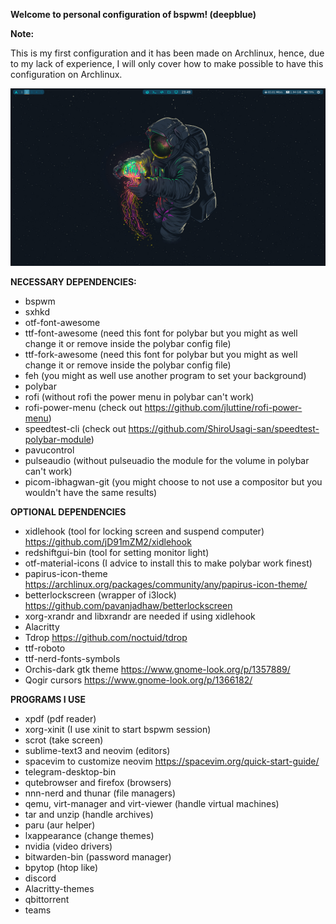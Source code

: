 **Welcome to personal configuration of bspwm! (deepblue)**

**Note:**

This is my first configuration and it has been made on Archlinux, hence, due to my lack of experience, I will only cover how to make possible to have this configuration on Archlinux.

![](Screenshots/2021-03-20-234946_1920x1080_scrot.png)

**NECESSARY DEPENDENCIES:**
- bspwm
- sxhkd
- otf-font-awesome
- ttf-font-awesome (need this font for polybar but you might as well change it or remove inside the polybar config file)
- ttf-fork-awesome (need this font for polybar but you might as well change it or remove inside the polybar config file)
- feh (you might as well use another program to set your background)
- polybar
- rofi (without rofi the power menu in polybar can't work)
- rofi-power-menu (check out https://github.com/jluttine/rofi-power-menu)
- speedtest-cli (check out https://github.com/ShiroUsagi-san/speedtest-polybar-module)
- pavucontrol
- pulseaudio (without pulseuadio the module for the volume in polybar can't work)
- picom-ibhagwan-git (you might choose to not use a compositor but you wouldn't have the same results)


**OPTIONAL DEPENDENCIES**
- xidlehook (tool for locking screen and suspend computer) https://github.com/jD91mZM2/xidlehook
- redshiftgui-bin (tool for setting monitor light)
- otf-material-icons (I advice to install this to make polybar work finest)
- papirus-icon-theme https://archlinux.org/packages/community/any/papirus-icon-theme/
- betterlockscreen (wrapper of i3lock) https://github.com/pavanjadhaw/betterlockscreen
- xorg-xrandr and libxrandr are needed if using xidlehook
- Alacritty
- Tdrop https://github.com/noctuid/tdrop
- ttf-roboto
- ttf-nerd-fonts-symbols
- Orchis-dark gtk theme https://www.gnome-look.org/p/1357889/
- Qogir cursors https://www.gnome-look.org/p/1366182/


**PROGRAMS I USE**
- xpdf (pdf reader)
- xorg-xinit (I use xinit to start bspwm session)
- scrot (take screen)
- sublime-text3 and neovim (editors)
- spacevim to customize neovim  https://spacevim.org/quick-start-guide/
- telegram-desktop-bin 
- qutebrowser and firefox (browsers)
- nnn-nerd and thunar (file managers)
- qemu, virt-manager and virt-viewer (handle virtual machines)
- tar and unzip (handle archives)
- paru (aur helper)
- lxappearance (change themes)
- nvidia (video drivers)
- bitwarden-bin (password manager)
- bpytop (htop like)
- discord
- Alacritty-themes
- qbittorrent
- teams


